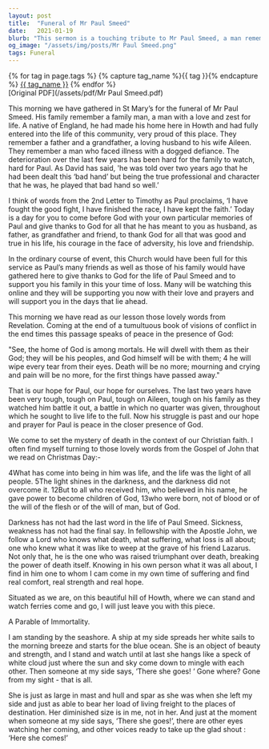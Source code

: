 ```yaml
---
layout: post
title:  "Funeral of Mr Paul Smeed"
date:   2021-01-19
blurb: "This sermon is a touching tribute to Mr Paul Smeed, a man remembered for his love for life, his family, and his community. Despite his illness, he faced life with courage and determination. The sermon offers comfort and hope, reminding us of the Christian belief in life after death and the promise of peace in the presence of God."
og_image: "/assets/img/posts/Mr Paul Smeed.png"
tags: Funeral
---    
```

<div class="tag-pills">
  {% for tag in page.tags %}
    {% capture tag_name %}{{ tag }}{% endcapture %}
    <a href="{{ site.baseurl }}/tag/{{ tag_name | slugify }}" class="tag-pill">{{ tag_name }}</a>
  {% endfor %}
</div>
[Original PDF](/assets/pdf/Mr Paul Smeed.pdf)

This morning we have gathered in St Mary’s for the funeral of Mr Paul Smeed. His family remember a family man, a man with a love and zest for life. A native of England, he had made his home here in Howth and had fully entered into the life of this community, very proud of this place. They remember a father and a grandfather, a loving husband to his wife Aileen. They remember a man who faced illness with a dogged defiance. The deterioration over the last few years has been hard for the family to watch, hard for Paul. As David has said, 'he was told over two years ago that he had been dealt this ‘bad hand’ but being the true professional and character that he was, he played that bad hand so well.’

I think of words from the 2nd Letter to Timothy as Paul proclaims, ‘I have fought the good fight, I have finished the race, I have kept the faith.’ Today is a day for you to come before God with your own particular memories of Paul and give thanks to God for all that he has meant to you as husband, as father, as grandfather and friend, to thank God for all that was good and true in his life, his courage in the face of adversity, his love and friendship.

In the ordinary course of event, this Church would have been full for this service as Paul’s many friends as well as those of his family would have gathered here to give thanks to God for the life of Paul Smeed and to support you his family in this your time of loss. Many will be watching this online and they will be supporting you now with their love and prayers and will support you in the days that lie ahead.

This morning we have read as our lesson those lovely words from Revelation. Coming at the end of a tumultuous book of visions of conflict in the end times this passage speaks of peace in the presence of God:

"See, the home of God is among mortals.
He will dwell with them as their God;
they will be his peoples,
and God himself will be with them;
4 he will wipe every tear from their eyes.
Death will be no more;
mourning and crying and pain will be no more,
for the first things have passed away."

That is our hope for Paul, our hope for ourselves. The last two years have been very tough, tough on Paul, tough on Aileen, tough on his family as they watched him battle it out, a battle in which no quarter was given, throughout which he sought to live life to the full. Now his struggle is past and our hope and prayer for Paul is peace in the closer presence of God.

We come to set the mystery of death in the context of our Christian faith. I often find myself turning to those lovely words from the Gospel of John that we read on Christmas Day:-

4What has come into being in him was life, and the life was the light of all people. 5The light shines in the darkness, and the darkness did not overcome it.
12But to all who received him, who believed in his name, he gave power to become children of God, 13who were born, not of blood or of the will of the flesh or of the will of man, but of God.

Darkness has not had the last word in the life of Paul Smeed. Sickness, weakness has not had the final say. In fellowship with the Apostle John, we follow a Lord who knows what death, what suffering, what loss is all about; one who knew what it was like to weep at the grave of his friend Lazarus. Not only that, he is the one who was raised triumphant over death, breaking the power of death itself. Knowing in his own person what it was all about, I find in him one to whom I cam come in my own time of suffering and find real comfort, real strength and real hope.

Situated as we are, on this beautiful hill of Howth, where we can stand and watch ferries come and go, I will just leave you with this piece.

A Parable of Immortality.

I am standing by the seashore.
A ship at my side spreads her white sails to the morning breeze and starts for the blue ocean.
She is an object of beauty and strength, and I stand and watch until at last she hangs like a speck of white cloud just where the sun and sky come down to mingle with each other.
Then someone at my side says, ‘There she goes! ‘
Gone where? Gone from my sight - that is all.

She is just as large in mast and hull and spar as she was when she left my side and just as able to bear her load of living freight to the places of destination.
Her diminished size is in me, not in her.
And just at the moment when someone at my side says, ‘There she goes!’,
there are other eyes watching her coming, and other voices ready to take up the glad shout :
‘Here she comes!’
